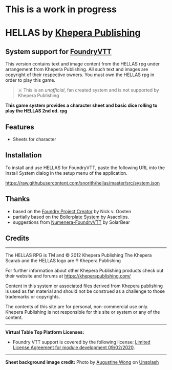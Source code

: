 # This is a work in progress

# HELLAS by [Khepera Publishing](https://kheperapublishing.com/)
## System support for [FoundryVTT](https://foundryvtt.com/)

This version contains text and image content from the HELLAS rpg under arrangement from Khepera Publishing. All such text and images are copyright of their respective owners.
You must own the HELLAS rpg in order to play this game.

> ⚔️ This is an _unofficial_, fan created system and is not supported by Khepera Publishing

**This game system provides a character sheet and basic dice rolling to play the HELLAS 2nd ed. rpg**

## Features

* Sheets for character

## Installation

To install and use HELLAS for FoundryVTT, paste the following URL into the Install System dialog in the setup menu of the application.

https://raw.githubusercontent.com/snorith/hellas/master/src/system.json

## Thanks

* based on the [Foundry Project Creator](https://gitlab.com/foundry-projects/foundry-pc/create-foundry-project) by Nick v. Oosten
* partially based on the [Boilerplate System](https://gitlab.com/asacolips-projects/foundry-mods/boilerplate) by Asacolips.
* suggestions from [Numenera-FoundryVTT](https://github.com/SolarBear/Numenera-FoundryVTT) by SolarBear

## Credits

---

The HELLAS RPG is TM and © 2012 Khepera Publishing  The Khepera Scarab and the HELLAS logo are ® Khepera Publishing

For further information about other Khepera Publishing products check out their website and forums at https://kheperapublishing.com/

Content in this system or associated files derived from Khepera publishing is used as fan material and should not be construed as a challenge to those trademarks or copyrights.

The contents of this site are for personal, non-commercial use only. Khepera Publishing is not responsible for this site or system or any of the content.

---

**Virtual Table Top Platform Licenses:**

- Foundry VTT support is covered by the following license: [Limited License Agreement for module development 09/02/2020](https://foundryvtt.com/article/license/).

---

**Sheet background image credit:**
Photo by [Augustine Wong](https://unsplash.com/@augustinewong?utm_source=unsplash&amp;utm_medium=referral&amp;utm_content=creditCopyText) on [Unsplash](https://unsplash.com/s/photos/marble-texture?utm_source=unsplash&amp;utm_medium=referral&amp;utm_content=creditCopyText)
